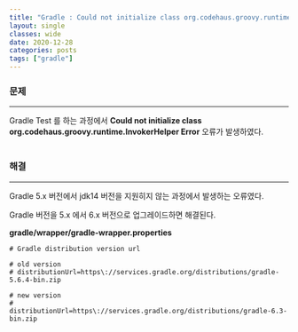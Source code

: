 ```yaml
---
title: "Gradle : Could not initialize class org.codehaus.groovy.runtime.InvokerHelper Error"
layout: single
classes: wide
date: 2020-12-28
categories: posts
tags: ["gradle"]
---
```


### **문제**
---
Gradle Test 를 하는 과정에서 **Could not initialize class org.codehaus.groovy.runtime.InvokerHelper Error** 오류가 발생하였다.
<br>
<br>

### **해결**
---
Gradle 5.x 버전에서 jdk14 버전을 지원히지 않는 과정에서 발생하는 오류였다.

Gradle 버전을 5.x 에서 6.x 버전으로 업그레이드하면 해결된다.

**gradle/wrapper/gradle-wrapper.properties**
```properties
# Gradle distribution version url

# old version
# distributionUrl=https\://services.gradle.org/distributions/gradle-5.6.4-bin.zip

# new version
#
distributionUrl=https\://services.gradle.org/distributions/gradle-6.3-bin.zip
```
